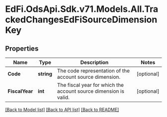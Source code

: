 # EdFi.OdsApi.Sdk.v71.Models.All.TrackedChangesEdFiSourceDimensionKey

## Properties

Name | Type | Description | Notes
------------ | ------------- | ------------- | -------------
**Code** | **string** | The code representation of the account source dimension. | [optional] 
**FiscalYear** | **int** | The fiscal year for which the account source dimension is valid. | [optional] 

[[Back to Model list]](../../README.md#documentation-for-models) [[Back to API list]](../../README.md#documentation-for-api-endpoints) [[Back to README]](../../README.md)

